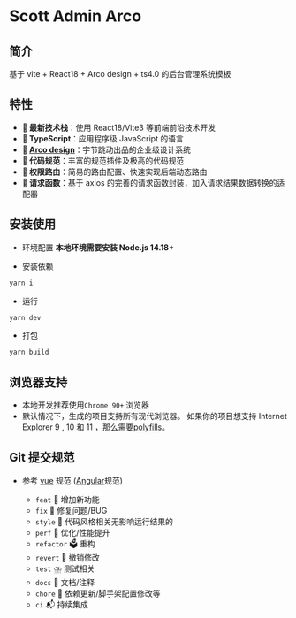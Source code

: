# Scott Admin Arco

## 简介

基于 vite + React18 + Arco design + ts4.0 的后台管理系统模板

## 特性

- **🎄 最新技术栈**：使用 React18/Vite3 等前端前沿技术开发
- **🎄 TypeScript**：应用程序级 JavaScript 的语言
- **🎄 [Arco design](https://arco.design/vue/docs/start)**：字节跳动出品的企业级设计系统
- **🎄 代码规范**：丰富的规范插件及极高的代码规范
- **🎄 权限路由**：简易的路由配置、快速实现后端动态路由
- **🎄 请求函数**：基于 axios 的完善的请求函数封装，加入请求结果数据转换的适配器

## 安装使用

- 环境配置
  **本地环境需要安装 Node.js 14.18+**

- 安装依赖

```bash
yarn i
```

- 运行

```bash
yarn dev
```

- 打包

```bash
yarn build
```

## 浏览器支持

- 本地开发推荐使用`Chrome 90+` 浏览器
- 默认情况下，生成的项目支持所有现代浏览器。 如果你的项目想支持 Internet Explorer 9 , 10 和 11 ，那么需要[polyfills](https://github.com/facebook/create-react-app/blob/main/packages/react-app-polyfill/README.md)。

## Git 提交规范

- 参考 [vue](https://github.com/vuejs/vue/blob/dev/.github/COMMIT_CONVENTION.md) 规范 ([Angular](https://github.com/conventional-changelog/conventional-changelog/tree/master/packages/conventional-changelog-angular)规范)

  - `feat` 🎉 增加新功能
  - `fix` 🔨 修复问题/BUG
  - `style` 🍖 代码风格相关无影响运行结果的
  - `perf` 🎃 优化/性能提升
  - `refactor` 🗳️ 重构
  - `revert` 🍹 撤销修改
  - `test` ⛈️ 测试相关
  - `docs` 📝 文档/注释
  - `chore` 📌 依赖更新/脚手架配置修改等
  - `ci` 📬 持续集成
